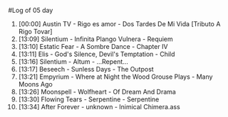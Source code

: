 #Log of 05 day

1. [00:00] Austin TV - Rigo es amor - Dos Tardes De Mi Vida [Tributo A Rigo Tovar]
1. [13:09] Silentium - Infinita Plango Vulnera - Requiem
1. [13:10] Estatic Fear - A Sombre Dance - Chapter IV
1. [13:11] Elis - God's Silence, Devil's Temptation - Child
1. [13:16] Silentium - Altum - ...Repent...
1. [13:17] Beseech - Sunless Days - The Outpost
1. [13:21] Empyrium - Where at Night the Wood Grouse Plays - Many Moons Ago
1. [13:26] Moonspell - Wolfheart - Of Dream And Drama
1. [13:30] Flowing Tears - Serpentine - Serpentine
1. [13:34] After Forever - unknown - Inimical Chimera.ass
